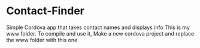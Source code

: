 # Contact-Finder
Simple Cordova app that takes contact names and displays info
This is my www folder. To compile and use it,
Make a new cordova project and replace the www folder with this one

